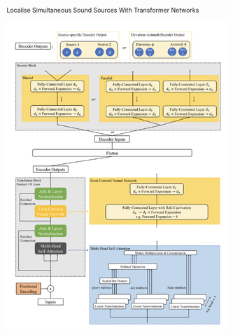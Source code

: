 Localise Simultaneous Sound Sources With Transformer Networks





![transformer](https://github.com/walkeronwater/Simultaneous-Sound-Sources-Localisation-Transformer/blob/master/figs/transformer.png)